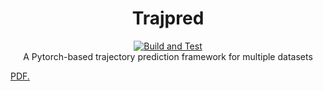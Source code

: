 <div style="text-align: justify;">

<h1 align="center">
Trajpred
</h1>
<p align="center">
<a href="https://github.com/vita-epfl/TrajPred/actions/workflows/main.yml">
  <img src="https://github.com/vita-epfl/TrajPred/actions/workflows/main.yml/badge.svg" alt="Build and Test" />
</a>
<br>
A Pytorch-based trajectory prediction framework for multiple datasets
</p>

<a href="https://zhecho1215.github.io/test-site/FERTIGES BOOKLET.pdf" target="_blank">PDF.</a>



</div>
